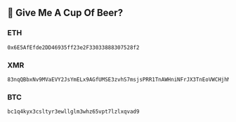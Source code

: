 ## 🍻 Give Me A Cup Of Beer?

### ETH

```
0x6E5AfEfde2DD46935ff23e2F33033888307528f2
```

### XMR

```
83nqQBbxNv9MVaEVY2JsYmELx9AGfUMSE3zvhS7msjsPRR1TnAWHniNFrJX3TnEoVWCHjhMQSNsFyKprq9hudy2X48TyMeT
```

### BTC

```
bc1q4kyx3csltyr3ewllglm3whz65vpt7lzlxqvad9
```


